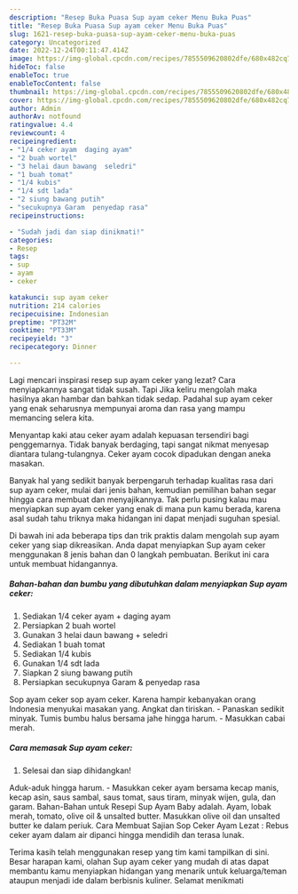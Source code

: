 ```yaml
---
description: "Resep Buka Puasa Sup ayam ceker Menu Buka Puas"
title: "Resep Buka Puasa Sup ayam ceker Menu Buka Puas"
slug: 1621-resep-buka-puasa-sup-ayam-ceker-menu-buka-puas
category: Uncategorized
date: 2022-12-24T00:11:47.414Z
image: https://img-global.cpcdn.com/recipes/7855509620802dfe/680x482cq70/sup-ayam-ceker-foto-resep-utama.jpg
hideToc: false
enableToc: true
enableTocContent: false
thumbnail: https://img-global.cpcdn.com/recipes/7855509620802dfe/680x482cq70/sup-ayam-ceker-foto-resep-utama.jpg
cover: https://img-global.cpcdn.com/recipes/7855509620802dfe/680x482cq70/sup-ayam-ceker-foto-resep-utama.jpg
author: Admin
authorAv: notfound
ratingvalue: 4.4
reviewcount: 4
recipeingredient:
- "1/4 ceker ayam  daging ayam"
- "2 buah wortel"
- "3 helai daun bawang  seledri"
- "1 buah tomat"
- "1/4 kubis"
- "1/4 sdt lada"
- "2 siung bawang putih"
- "secukupnya Garam  penyedap rasa"
recipeinstructions:

- "Sudah jadi dan siap dinikmati!"
categories:
- Resep
tags:
- sup
- ayam
- ceker

katakunci: sup ayam ceker 
nutrition: 214 calories
recipecuisine: Indonesian
preptime: "PT32M"
cooktime: "PT33M"
recipeyield: "3"
recipecategory: Dinner

---
```



Lagi mencari inspirasi resep sup ayam ceker yang lezat? Cara menyiapkannya sangat tidak susah. Tapi Jika keliru mengolah maka hasilnya akan hambar dan bahkan tidak sedap. Padahal sup ayam ceker yang enak seharusnya mempunyai aroma dan rasa yang mampu memancing selera kita.


Menyantap kaki atau ceker ayam adalah kepuasan tersendiri bagi penggemarnya. Tidak banyak berdaging, tapi sangat nikmat menyesap diantara tulang-tulangnya. Ceker ayam cocok dipadukan dengan aneka masakan.

Banyak hal yang sedikit banyak berpengaruh terhadap kualitas rasa dari sup ayam ceker, mulai dari jenis bahan, kemudian pemilihan bahan segar hingga cara membuat dan menyajikannya. Tak perlu pusing kalau mau menyiapkan sup ayam ceker yang enak di mana pun kamu berada, karena asal sudah tahu triknya maka hidangan ini dapat menjadi suguhan spesial.


Di bawah ini ada beberapa tips dan trik praktis dalam mengolah sup ayam ceker yang siap dikreasikan. Anda dapat menyiapkan Sup ayam ceker menggunakan 8 jenis bahan dan 0 langkah pembuatan. Berikut ini cara untuk membuat hidangannya.

<!--inarticleads1-->

##### Bahan-bahan dan bumbu yang dibutuhkan dalam menyiapkan Sup ayam ceker:

1. Sediakan 1/4 ceker ayam + daging ayam
1. Persiapkan 2 buah wortel
1. Gunakan 3 helai daun bawang + seledri
1. Sediakan 1 buah tomat
1. Sediakan 1/4 kubis
1. Gunakan 1/4 sdt lada
1. Siapkan 2 siung bawang putih
1. Persiapkan secukupnya Garam &amp; penyedap rasa


Sop ayam ceker sop ayam ceker. Karena hampir kebanyakan orang Indonesia menyukai masakan yang. Angkat dan tiriskan. - Panaskan sedikit minyak. Tumis bumbu halus bersama jahe hingga harum. - Masukkan cabai merah. 

<!--inarticleads2-->

##### Cara memasak Sup ayam ceker:


1. Selesai dan siap dihidangkan!

Aduk-aduk hingga harum. - Masukkan ceker ayam bersama kecap manis, kecap asin, saus sambal, saus tomat, saus tiram, minyak wijen, gula, dan garam. Bahan-Bahan untuk Resepi Sup Ayam Baby adalah. Ayam, lobak merah, tomato, olive oil &amp; unsalted butter. Masukkan olive oil dan unsalted butter ke dalam periuk. Cara Membuat Sajian Sop Ceker Ayam Lezat : Rebus ceker ayam dalam air dipanci hingga mendidih dan terasa lunak. 

Terima kasih telah menggunakan resep yang tim kami tampilkan di sini. Besar harapan kami, olahan Sup ayam ceker yang mudah di atas dapat membantu kamu menyiapkan hidangan yang menarik untuk keluarga/teman ataupun menjadi ide dalam berbisnis kuliner. Selamat menikmati

